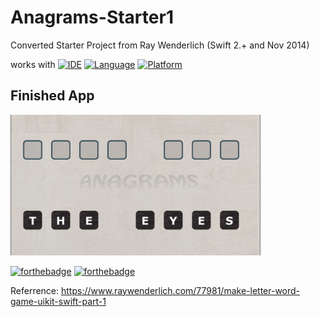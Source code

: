 # Anagrams-Starter1
Converted Starter Project from Ray Wenderlich (Swift 2.+ and Nov 2014)

works with
[![IDE](https://img.shields.io/badge/Xcode-9-blue.svg)](https://developer.apple.com/xcode/)
[![Language](https://img.shields.io/badge/swift-4-orange.svg)](https://swift.org)
[![Platform](https://img.shields.io/badge/platform-iOS%2011-green.svg)](https://developer.apple.com/ios/)

## Finished App
<img src="https://github.com/Yuweh/Anagrams-Starter1-Complete/blob/master/Anagram%20Starter%201%20Complete.png" width="400">

[![forthebadge](http://forthebadge.com/images/badges/made-with-swift.svg)](http://forthebadge.com) [![forthebadge](http://forthebadge.com/images/badges/built-with-love.svg)](http://forthebadge.com)

Referrence: https://www.raywenderlich.com/77981/make-letter-word-game-uikit-swift-part-1

